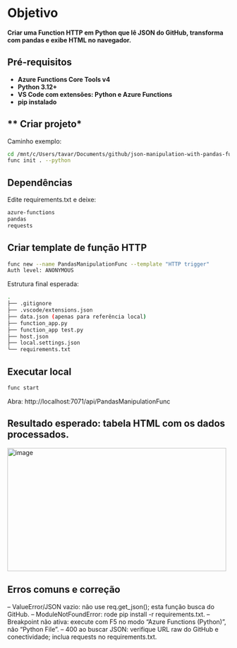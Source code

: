 # **Objetivo**
**Criar uma Function HTTP em Python que lê JSON do GitHub, transforma com pandas e exibe HTML no navegador.**

## **Pré-requisitos**
- **Azure Functions Core Tools v4**
- **Python 3.12+**
- **VS Code com extensões: Python e Azure Functions**
- **pip instalado**

## ** Criar projeto*
Caminho exemplo:
```bash
cd /mnt/c/Users/tavar/Documents/github/json-manipulation-with-pandas-func
func init . --python
```

## **Dependências**
Edite requirements.txt e deixe:
```bash
azure-functions
pandas
requests
```

## **Criar template de função HTTP**
```bash
func new --name PandasManipulationFunc --template "HTTP trigger"
Auth level: ANONYMOUS
```

Estrutura final esperada:
```bash
.
├── .gitignore
├── .vscode/extensions.json
├── data.json (apenas para referência local)
├── function_app.py
├── function_app test.py
├── host.json
├── local.settings.json
└── requirements.txt
```

## **Executar local**
```bash
func start
```

Abra: http://localhost:7071/api/PandasManipulationFunc

## **Resultado esperado: tabela HTML com os dados processados.**
<img width="496" height="279" alt="image" src="https://github.com/user-attachments/assets/810b2f35-6a73-49d5-9bcd-fd8785746145" />





## **Erros comuns e correção**
– ValueError/JSON vazio: não use req.get_json(); esta função busca do GitHub.
– ModuleNotFoundError: rode pip install -r requirements.txt.
– Breakpoint não ativa: execute com F5 no modo “Azure Functions (Python)”, não “Python File”.
– 400 ao buscar JSON: verifique URL raw do GitHub e conectividade; inclua requests no requirements.txt.
